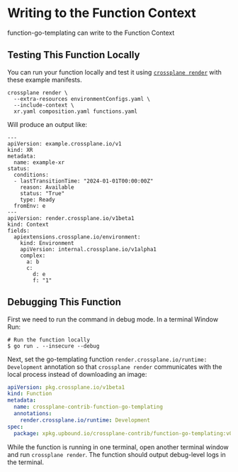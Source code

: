 # Writing to the Function Context

function-go-templating can write to the Function Context

## Testing This Function Locally

You can run your function locally and test it using [`crossplane render`](https://docs.crossplane.io/latest/cli/command-reference/#render)
with these example manifests.

```shell
crossplane render \
  --extra-resources environmentConfigs.yaml \
  --include-context \
  xr.yaml composition.yaml functions.yaml
```

Will produce an output like:

```shell
---
apiVersion: example.crossplane.io/v1
kind: XR
metadata:
  name: example-xr
status:
  conditions:
  - lastTransitionTime: "2024-01-01T00:00:00Z"
    reason: Available
    status: "True"
    type: Ready
  fromEnv: e
---
apiVersion: render.crossplane.io/v1beta1
kind: Context
fields:
  apiextensions.crossplane.io/environment:
    kind: Environment
    apiVersion: internal.crossplane.io/v1alpha1
    complex:
      a: b
      c:
        d: e
        f: "1"
```

## Debugging This Function

First we need to run the command in debug mode. In a terminal Window Run:

```shell
# Run the function locally
$ go run . --insecure --debug
```

Next, set the go-templating function `render.crossplane.io/runtime: Development` annotation so that
`crossplane render` communicates with the local process instead of downloading an image:

```yaml
apiVersion: pkg.crossplane.io/v1beta1
kind: Function
metadata:
  name: crossplane-contrib-function-go-templating
  annotations: 
    render.crossplane.io/runtime: Development
spec:
  package: xpkg.upbound.io/crossplane-contrib/function-go-templating:v0.6.0
```

While the function is running in one terminal, open another terminal window and run `crossplane render`.
The function should output debug-level logs in the terminal.
